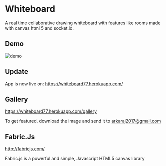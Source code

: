 # Whiteboard
A real time collaborative drawing whiteboard with features like rooms made with canvas html 5 and socket.io.

## Demo
![demo](https://user-images.githubusercontent.com/55324916/103548861-6a617980-4ecc-11eb-9d60-2f09260108e5.gif)

## Update

App is now live on: https://whiteboard77.herokuapp.com/

## Gallery

https://whiteboard77.herokuapp.com/gallery

To get featured, download the image and send it to arkaraj2017@gmail.com

## Fabric.Js

http://fabricjs.com/

Fabric.js is a powerful and simple, Javascript HTML5 canvas library
